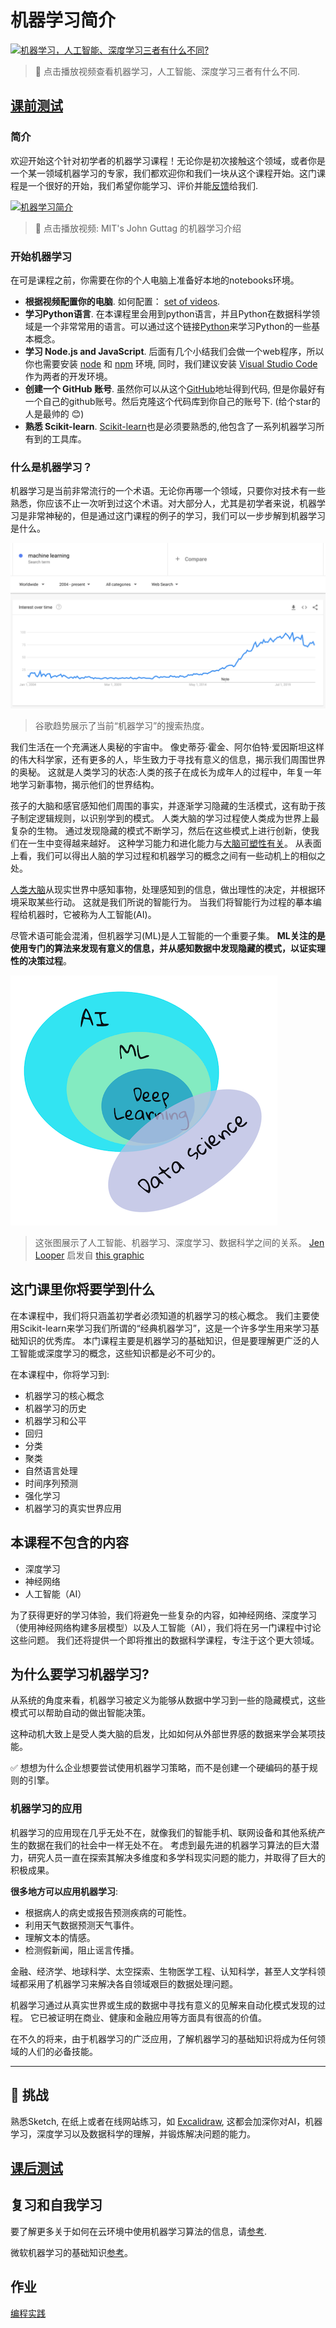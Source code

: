 # 机器学习简介

[![机器学习，人工智能、深度学习三者有什么不同?](https://img.youtube.com/vi/lTd9RSxS9ZE/0.jpg)](https://www.bilibili.com/video/BV18P4y1s7ZA/ "机器学习，人工智能、深度学习三者有什么不同?")

> 🎥 点击播放视频查看机器学习，人工智能、深度学习三者有什么不同.

## [课前测试](https://jolly-sea-0a877260f.azurestaticapps.net/quiz/1/)

### 简介

欢迎开始这个针对初学者的机器学习课程！无论你是初次接触这个领域，或者你是一个某一领域机器学习的专家，我们都欢迎你和我们一块从这个课程开始。这门课程是一个很好的开始，我们希望你能学习、评价并能[反馈](https://github.com/microsoft/ML-For-Beginners/discussions)给我们.

[![机器学习简介](https://img.youtube.com/vi/h0e2HAPTGF4/0.jpg)](https://www.bilibili.com/video/BV16h411i7RE/ "Introduction to ML")

> 🎥 点击播放视频: MIT's John Guttag 的机器学习介绍
### 开始机器学习

在可是课程之前，你需要在你的个人电脑上准备好本地的notebooks环境。

- **根据视频配置你的电脑**. 如何配置： [set of videos](https://www.youtube.com/playlist?list=PLlrxD0HtieHhS8VzuMCfQD4uJ9yne1mE6).
- **学习Python语言**. 在本课程里会用到python语言，并且Python在数据科学领域是一个非常常用的语言。可以通过这个链接[Python](https://docs.microsoft.com/learn/paths/python-language/?WT.mc_id=academic-15963-cxa)来学习Python的一些基本概念。
- **学习 Node.js and JavaScript**. 后面有几个小结我们会做一个web程序，所以你也需要安装 [node](https://nodejs.org) 和 [npm](https://www.npmjs.com/) 环境, 同时，我们建议安装 [Visual Studio Code](https://code.visualstudio.com/) 作为两者的开发环境。
- **创建一个 GitHub 账号**. 虽然你可以从这个[GitHub](https://github.com)地址得到代码, 但是你最好有一个自己的github账号。然后克隆这个代码库到你自己的账号下. (给个star的人是最帅的 😊)
- **熟悉 Scikit-learn**.  [Scikit-learn](https://scikit-learn.org/stable/user_guide.html)也是必须要熟悉的,他包含了一系列机器学习所有到的工具库。

### 什么是机器学习？

机器学习是当前非常流行的一个术语。无论你再哪一个领域，只要你对技术有一些熟悉，你应该不止一次听到过这个术语。对大部分人，尤其是初学者来说，机器学习是非常神秘的，但是通过这门课程的例子的学习，我们可以一步步解到机器学习是什么。

![ml 热度曲线](images/hype.png)

> 谷歌趋势展示了当前“机器学习”的搜索热度。

我们生活在一个充满迷人奥秘的宇宙中。 像史蒂芬·霍金、阿尔伯特·爱因斯坦这样的伟大科学家，还有更多的人，毕生致力于寻找有意义的信息，揭示我们周围世界的奥秘。 这就是人类学习的状态:人类的孩子在成长为成年人的过程中，年复一年地学习新事物，揭示他们的世界结构。  

孩子的大脑和感官感知他们周围的事实，并逐渐学习隐藏的生活模式，这有助于孩子制定逻辑规则，以识别学到的模式。 人类大脑的学习过程使人类成为世界上最复杂的生物。 通过发现隐藏的模式不断学习，然后在这些模式上进行创新，使我们在一生中变得越来越好。 这种学习能力和进化能力与[大脑可塑性有关](https://www.simplypsychology.org/brain-plasticity.html)。 从表面上看，我们可以得出人脑的学习过程和机器学习的概念之间有一些动机上的相似之处。  

[人类大脑](https://www.livescience.com/29365-human-brain.html)从现实世界中感知事物，处理感知到的信息，做出理性的决定，并根据环境采取某些行动。 这就是我们所说的智能行为。 当我们将智能行为过程的摹本编程给机器时，它被称为人工智能(AI)。  

尽管术语可能会混淆，但机器学习(ML)是人工智能的一个重要子集。 **ML关注的是使用专门的算法来发现有意义的信息，并从感知数据中发现隐藏的模式，以证实理性的决策过程**。

![人工智能、机器学习、深度学习、数据科学](images/ai-ml-ds.png)

> 这张图展示了人工智能、机器学习、深度学习、数据科学之间的关系。 [Jen Looper](https://twitter.com/jenlooper) 启发自 [this graphic](https://softwareengineering.stackexchange.com/questions/366996/distinction-between-ai-ml-neural-networks-deep-learning-and-data-mining)

## 这门课里你将要学到什么

在本课程中，我们将只涵盖初学者必须知道的机器学习的核心概念。 我们主要使用Scikit-learn来学习我们所谓的“经典机器学习”，这是一个许多学生用来学习基础知识的优秀库。 本门课程主要是机器学习的基础知识，但是要理解更广泛的人工智能或深度学习的概念，这些知识都是必不可少的。  

在本课程中，你将学习到:  
 
- 机器学习的核心概念  
- 机器学习的历史  
- 机器学习和公平  
- 回归  
- 分类   
- 聚类 
- 自然语言处理  
- 时间序列预测    
- 强化学习  
- 机器学习的真实世界应用   
## 本课程不包含的内容

- 深度学习
- 神经网络
- 人工智能（AI）
  
为了获得更好的学习体验，我们将避免一些复杂的内容，如神经网络、深度学习（使用神经网络构建多层模型）以及人工智能（AI），我们将在另一门课程中讨论这些问题。 我们还将提供一个即将推出的数据科学课程，专注于这个更大领域。  
## 为什么要学习机器学习?

从系统的角度来看，机器学习被定义为能够从数据中学习到一些的隐藏模式，这些模式可以帮助自动的做出智能决策。
 
这种动机大致上是受人类大脑的启发，比如如何从外部世界感的数据来学会某项技能。  


✅ 想想为什么企业想要尝试使用机器学习策略，而不是创建一个硬编码的基于规则的引擎。  

### 机器学习的应用

机器学习的应用现在几乎无处不在，就像我们的智能手机、联网设备和其他系统产生的数据在我们的社会中一样无处不在。 考虑到最先进的机器学习算法的巨大潜力，研究人员一直在探索其解决多维度和多学科现实问题的能力，并取得了巨大的积极成果。  

**很多地方可以应用机器学习**:

- 根据病人的病史或报告预测疾病的可能性。  
- 利用天气数据预测天气事件。  
- 理解文本的情感。  
- 检测假新闻，阻止谣言传播。  

金融、经济学、地球科学、太空探索、生物医学工程、认知科学，甚至人文学科领域都采用了机器学习来解决各自领域艰巨的数据处理问题。  

机器学习通过从真实世界或生成的数据中寻找有意义的见解来自动化模式发现的过程。 它已被证明在商业、健康和金融应用等方面具有很高的价值。  

在不久的将来，由于机器学习的广泛应用，了解机器学习的基础知识将成为任何领域的人们的必备技能。  

---
## 🚀 挑战

熟悉Sketch, 在纸上或者在线网站练习，如 [Excalidraw](https://excalidraw.com/), 这都会加深你对AI，机器学习，深度学习以及数据科学的理解，并锻炼解决问题的能力。

## [课后测试](https://jolly-sea-0a877260f.azurestaticapps.net/quiz/2/)

## 复习和自我学习

要了解更多关于如何在云环境中使用机器学习算法的信息，请[参考](https://docs.microsoft.com/learn/paths/create-no-code-predictive-models-azure-machine-learning/?WT.mc_id=academic-15963-cxa).

微软机器学习的基础知识[参考](https://docs.microsoft.com/learn/modules/introduction-to-machine-learning/?WT.mc_id=academic-15963-cxa)。

## 作业

[编程实践](assignment.md)

